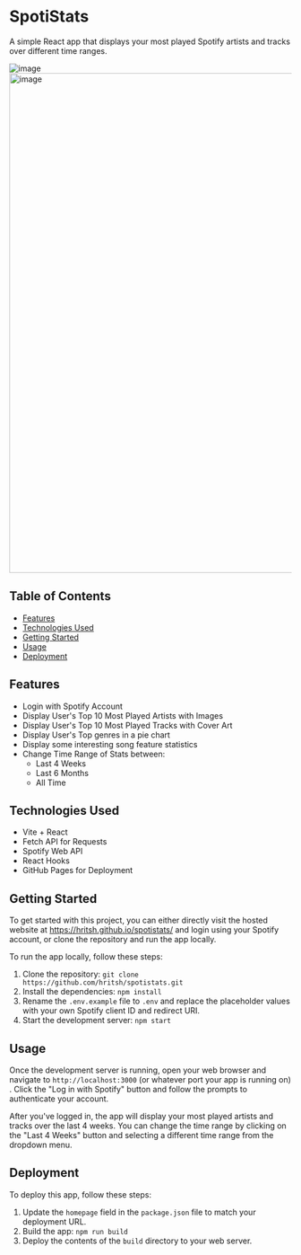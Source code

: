 # SpotiStats

A simple React app that displays your most played Spotify artists and tracks over different time ranges.

![image](https://user-images.githubusercontent.com/65954042/219965780-45872d3a-ab97-4af3-82ed-4477e0f01646.png)
<img width="890" alt="image" src="https://github.com/hritsh/spotistats/assets/65954042/89214512-dbe1-4813-acec-f9cb106763ea">

## Table of Contents

- [Features](#features)
- [Technologies Used](#technologies-used)
- [Getting Started](#getting-started)
- [Usage](#usage)
- [Deployment](#deployment)

## Features

- Login with Spotify Account
- Display User's Top 10 Most Played Artists with Images
- Display User's Top 10 Most Played Tracks with Cover Art
- Display User's Top genres in a pie chart
- Display some interesting song feature statistics
- Change Time Range of Stats between:
  - Last 4 Weeks
  - Last 6 Months
  - All Time

## Technologies Used

- Vite + React
- Fetch API for Requests
- Spotify Web API
- React Hooks
- GitHub Pages for Deployment

## Getting Started

To get started with this project, you can either directly visit the hosted website at https://hritsh.github.io/spotistats/ and login using your Spotify account, or clone the repository and run the app locally.

To run the app locally, follow these steps:

1. Clone the repository: `git clone https://github.com/hritsh/spotistats.git`
2. Install the dependencies: `npm install`
3. Rename the `.env.example` file to `.env` and replace the placeholder values with your own Spotify client ID and redirect URI.
4. Start the development server: `npm start`

## Usage

Once the development server is running, open your web browser and navigate to `http://localhost:3000` (or whatever port your app is running on) . Click the "Log in with Spotify" button and follow the prompts to authenticate your account.

After you've logged in, the app will display your most played artists and tracks over the last 4 weeks. You can change the time range by clicking on the "Last 4 Weeks" button and selecting a different time range from the dropdown menu.

## Deployment

To deploy this app, follow these steps:

1. Update the `homepage` field in the `package.json` file to match your deployment URL.
2. Build the app: `npm run build`
3. Deploy the contents of the `build` directory to your web server.
